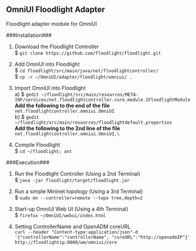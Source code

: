 OmniUI Floodlight Adapter 
-------------------------
Floodlight adapter module for OmniUI

###Installation###
1. Download the Floodlight Controller  
$ `git clone https://github.com/floodlight/floodlight.git`

2. Add OmniUI into Floodlight  
$ `cd floodlight/src/main/java/net/floodlightcontroller/`  
$ `cp -r ~/OmniUI/adapter/floodlight/omniui/ .`

3. Import OmniUI into Floodlight  
	a) $ `gedit ~/floodlight/src/main/resources/META-INF/services/net.floodlightcontroller.core.module.IFloodlightModule`  
	**Add the following to the end of the file**  
	`net.floodlightcontroller.omniui.OmniUI`  
	b) $ `gedit ~/floodlight/src/main/resources/floodlightdefault.properties`  
	**Add the following to the 2nd line of the file**  
	`net.floodlightcontroller.omniui.OmniUI,\`

4. Compile Floodlight  
$ `cd ~/floodlight; ant`  

###Execution###
1. Run the Floodlight Controller (Using a 2nd Terminal)  
$ `java -jar floodlight/target/floodlight.jar`

2. Run a simple Mininet topology (Using a 3rd Terminal)  
$ `sudo mn --controller=remote --topo tree,depth=2`

3. Start-up OmniUI Web UI (Using a 4th Terminal)  
$ `firefox ~/OmniUI/webui/index.html`

4. Setting ControllerName and OpenADM coreURL   
`curl --header "Content-type:application/json"-d '{"controllerName":"controllerName", "coreURL":"http://openadmIP"}' http://floodlightip:8080/wm/omniui/core`